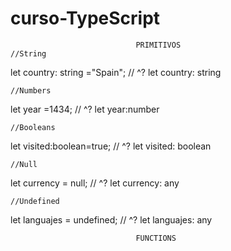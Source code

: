 # curso-TypeScript

                                PRIMITIVOS
    //String 
 let country: string ="Spain";
//  ^? let country: string 

    //Numbers 
let year =1434;
//  ^? let year:number

    //Booleans
let visited:boolean=true;
//  ^? let visited: boolean

    //Null
let currency = null;
//  ^? let currency: any

    //Undefined
let languajes = undefined;
//  ^? let languajes: any


                                FUNCTIONS

